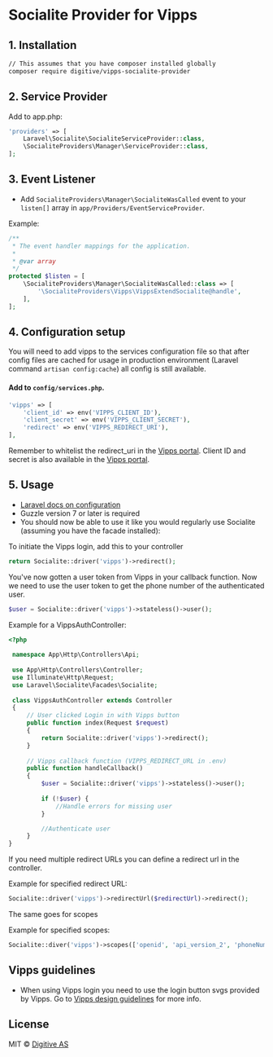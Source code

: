# Socialite Provider for Vipps

## 1. Installation

```bash
// This assumes that you have composer installed globally
composer require digitive/vipps-socialite-provider
```

## 2. Service Provider

Add to app.php:

``` php
'providers' => [
    Laravel\Socialite\SocialiteServiceProvider::class,
    \SocialiteProviders\Manager\ServiceProvider::class,
];
```

## 3. Event Listener

* Add `SocialiteProviders\Manager\SocialiteWasCalled` event to your `listen[]` array  in `app/Providers/EventServiceProvider`.

Example:

```php
/**
 * The event handler mappings for the application.
 *
 * @var array
 */
protected $listen = [
    \SocialiteProviders\Manager\SocialiteWasCalled::class => [
        '\SocialiteProviders\Vipps\VippsExtendSocialite@handle',
    ],
];
```
## 4. Configuration setup

You will need to add vipps to the services configuration file so that after config files are cached for usage in production environment (Laravel command `artisan config:cache`) all config is still available.

#### Add to `config/services.php`.

```php
'vipps' => [
    'client_id' => env('VIPPS_CLIENT_ID'),
    'client_secret' => env('VIPPS_CLIENT_SECRET'),
    'redirect' => env('VIPPS_REDIRECT_URI'),
],
```

Remember to whitelist the redirect_uri in the [Vipps portal](https://portal.vipps.no/). Client ID and secret is also available in the [Vipps portal](https://portal.vipps.no/).

## 5. Usage

* [Laravel docs on configuration](http://laravel.com/docs/master/configuration)
* Guzzle version 7 or later is required
* You should now be able to use it like you would regularly use Socialite (assuming you have the facade installed):

To initiate the Vipps login, add this to your controller

```php
return Socialite::driver('vipps')->redirect();
```

You've now gotten a user token from Vipps in your callback function. Now we need to 
use the user token to get the phone number of the authenticated user.

```php
$user = Socialite::driver('vipps')->stateless()->user();
```

Example for a VippsAuthController:

```php
<?php
 
 namespace App\Http\Controllers\Api;
 
 use App\Http\Controllers\Controller;
 use Illuminate\Http\Request;
 use Laravel\Socialite\Facades\Socialite;
 
 class VippsAuthController extends Controller
 {
     // User clicked Login in with Vipps button
     public function index(Request $request)
     {
         return Socialite::driver('vipps')->redirect();
     }
 
     // Vipps callback function (VIPPS_REDIRECT_URL in .env)
     public function handleCallback()
     {
         $user = Socialite::driver('vipps')->stateless()->user();
 
         if (!$user) {
             //Handle errors for missing user
         }

         //Authenticate user
     }
}
```

If you need multiple redirect URLs you can define a redirect url in the controller.

Example for specified redirect URL:

```php
Socialite::driver('vipps')->redirectUrl($redirectUrl)->redirect();
```

The same goes for scopes

Example for specified scopes:

```php
Socialite::diver('vipps')->scopes(['openid', 'api_version_2', 'phoneNumber', 'name'])->redirect();
```

## Vipps guidelines

* When using Vipps login you need to use the login button svgs provided by Vipps.
Go to [Vipps design guidelines](https://github.com/vippsas/vipps-design-guidelines) for more info.

## License
MIT © [Digitive AS](https://digitive.no)

